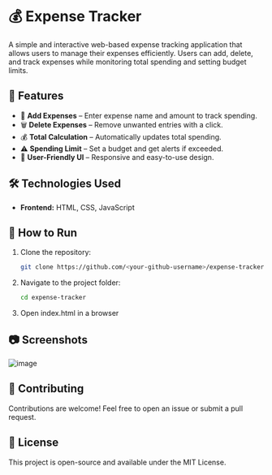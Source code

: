 # 💰 Expense Tracker

A simple and interactive web-based expense tracking application that allows users to manage their expenses efficiently. Users can add, delete, and track expenses while monitoring total spending and setting budget limits.

## 🚀 Features

- 📝 **Add Expenses** – Enter expense name and amount to track spending.
- 🗑️ **Delete Expenses** – Remove unwanted entries with a click.
- 💰 **Total Calculation** – Automatically updates total spending.
- ⚠️ **Spending Limit** – Set a budget and get alerts if exceeded.
- 🎨 **User-Friendly UI** – Responsive and easy-to-use design.

## 🛠️ Technologies Used

- **Frontend:** HTML, CSS, JavaScript

## 📌 How to Run

1. Clone the repository:
   ```bash
   git clone https://github.com/<your-github-username>/expense-tracker.git
2. Navigate to the project folder:
   ```bash
   cd expense-tracker
3. Open index.html in a browser

## 📷 Screenshots
![image](https://github.com/user-attachments/assets/9c8c0e4d-9263-4db7-a637-8b994e233d12)


## 🤝 Contributing
Contributions are welcome! Feel free to open an issue or submit a pull request.

## 📜 License
This project is open-source and available under the MIT License.
